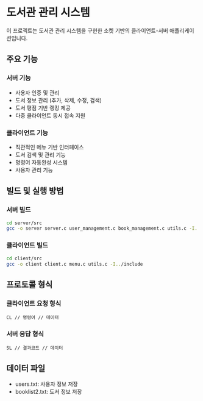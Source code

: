 # 도서관 관리 시스템

이 프로젝트는 도서관 관리 시스템을 구현한 소켓 기반의 클라이언트-서버 애플리케이션입니다.

## 주요 기능

### 서버 기능
- 사용자 인증 및 관리
- 도서 정보 관리 (추가, 삭제, 수정, 검색)
- 도서 평점 기반 랭킹 제공
- 다중 클라이언트 동시 접속 지원

### 클라이언트 기능
- 직관적인 메뉴 기반 인터페이스
- 도서 검색 및 관리 기능
- 명령어 자동완성 시스템
- 사용자 관리 기능

## 빌드 및 실행 방법

### 서버 빌드
```bash
cd server/src
gcc -o server server.c user_management.c book_management.c utils.c -I../include
```

### 클라이언트 빌드
```bash
cd client/src
gcc -o client client.c menu.c utils.c -I../include
```

## 프로토콜 형식

### 클라이언트 요청 형식
```
CL // 명령어 // 데이터
```

### 서버 응답 형식
```
SL // 결과코드 // 데이터
```

## 데이터 파일
- users.txt: 사용자 정보 저장
- booklist2.txt: 도서 정보 저장 